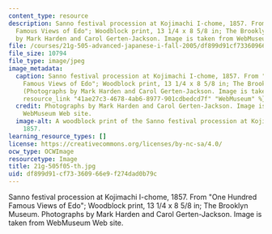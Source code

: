 ```yaml
---
content_type: resource
description: Sanno festival procession at Kojimachi I-chome, 1857. From "One Hundred
  Famous Views of Edo"; Woodblock print, 13 1/4 x 8 5/8 in; The Brooklyn Museum. Photographs
  by Mark Harden and Carol Gerten-Jackson. Image is taken from WebMuseum Web site.
file: /courses/21g-505-advanced-japanese-i-fall-2005/df899d91cf73360966e9f274dad0b79c_21g-505f05-th.jpg
file_size: 10794
file_type: image/jpeg
image_metadata:
  caption: Sanno festival procession at Kojimachi I-chome, 1857. From "One Hundred
    Famous Views of Edo"; Woodblock print, 13 1/4 x 8 5/8 in; The Brooklyn Museum.
    (Photographs by Mark Harden and Carol Gerten-Jackson. Image is taken from {{%
    resource_link "41ae27c3-4678-4ab6-8977-901cdbedcd7f" "WebMuseum" %}} Web site.)
  credit: Photographs by Mark Harden and Carol Gerten-Jackson. Image is taken from
    WebMuseum Web site.
  image-alt: A woodblock print of the Sanno festival procession at Kojimachi I-chome,
    1857.
learning_resource_types: []
license: https://creativecommons.org/licenses/by-nc-sa/4.0/
ocw_type: OCWImage
resourcetype: Image
title: 21g-505f05-th.jpg
uid: df899d91-cf73-3609-66e9-f274dad0b79c
---
```

Sanno festival procession at Kojimachi I-chome, 1857. From "One Hundred Famous Views of Edo"; Woodblock print, 13 1/4 x 8 5/8 in; The Brooklyn Museum. Photographs by Mark Harden and Carol Gerten-Jackson. Image is taken from WebMuseum Web site.
